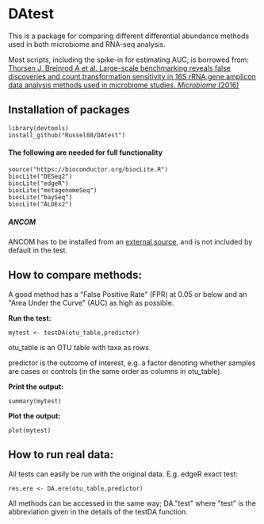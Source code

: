 DAtest
======

This is a package for comparing different differential abundance methods
used in both microbiome and RNA-seq analysis.

Most scripts, including the spike-in for estimating AUC, is borrowed
from: [Thorsen J, Brejnrod A et al. Large-scale benchmarking reveals
false discoveries and count transformation sensitivity in 16S rRNA gene
amplicon data analysis methods used in microbiome studies. *Microbiome*
(2016)](https://microbiomejournal.biomedcentral.com/articles/10.1186/s40168-016-0208-8)

Installation of packages
------------------------

    library(devtools)
    install_github("Russel88/DAtest")

#### The following are needed for full functionality

    source("https://bioconductor.org/biocLite.R")
    biocLite("DESeq2")
    biocLite("edgeR")
    biocLite("metagenomeSeq")
    biocLite("baySeq")
    biocLite("ALDEx2")

##### ANCOM

ANCOM has to be installed from an [external
source,](https://www.niehs.nih.gov/research/resources/software/biostatistics/ancom/index.cfm)
and is not included by default in the test.

How to compare methods:
-----------------------

A good method has a "False Positive Rate" (FPR) at 0.05 or below and an
"Area Under the Curve" (AUC) as high as possible.

**Run the test:**

    mytest <- testDA(otu_table,predictor)

otu\_table is an OTU table with taxa as rows.

predictor is the outcome of interest, e.g. a factor denoting whether
samples are cases or controls (in the same order as columns in
otu\_table).

**Print the output:**

    summary(mytest)

**Plot the output:**

    plot(mytest)

How to run real data:
---------------------

All tests can easily be run with the original data. E.g. edgeR exact
test:

    res.ere <- DA.ere(otu_table,predictor)

All methods can be accessed in the same way; DA."test" where "test" is
the abbreviation given in the details of the testDA function.
